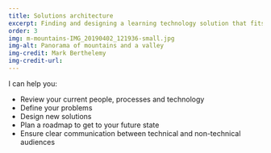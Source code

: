 ```yaml
---
title: Solutions architecture
excerpt: Finding and designing a learning technology solution that fits your existing landscape
order: 3
img: m-mountains-IMG_20190402_121936-small.jpg
img-alt: Panorama of mountains and a valley
img-credit: Mark Berthelemy
img-credit-url: 
---
```

I can help you:

- Review your current people, processes and technology
- Define your problems
- Design new solutions
- Plan a roadmap to get to your future state
- Ensure clear communication between technical and non-technical audiences